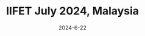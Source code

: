 ---
title: IIFET July 2024, Malaysia
summary: I will be at IIFET 2024, presenting my job market paper. Come see my talk or say hello!
date: 2024-6-22

# Featured image
# Place an image named `featured.jpg/png` in this page's folder and customize its options here.
image:
#  caption: 'Image credit: [**Unsplash**](https://unsplash.com)'

authors:
  - admin
---